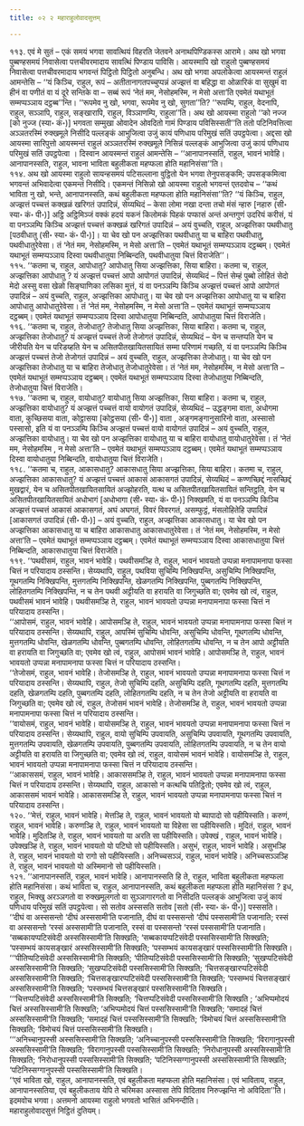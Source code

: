 ```yaml
---
title: ०२ २ महाराहुलोवादसुत्तम्

---
```


११३. एवं मे सुतं – एकं समयं भगवा सावत्थियं विहरति जेतवने अनाथपिण्डिकस्स आरामे। अथ खो भगवा पुब्बण्हसमयं निवासेत्वा पत्तचीवरमादाय सावत्थिं पिण्डाय पाविसि। आयस्मापि खो राहुलो पुब्बण्हसमयं निवासेत्वा पत्तचीवरमादाय भगवन्तं पिट्ठितो पिट्ठितो अनुबन्धि। अथ खो भगवा अपलोकेत्वा आयस्मन्तं राहुलं आमन्तेसि – ‘‘यं किञ्चि, राहुल, रूपं – अतीतानागतपच्चुप्पन्नं अज्झत्तं वा बहिद्धा वा ओळारिकं वा सुखुमं वा हीनं वा पणीतं वा यं दूरे सन्तिके वा – सब्बं रूपं ‘नेतं मम, नेसोहमस्मि, न मेसो अत्ता’ति एवमेतं यथाभूतं सम्मप्पञ्ञाय दट्ठब्ब’’न्ति। ‘‘रूपमेव नु खो, भगवा, रूपमेव नु खो, सुगता’’ति? ‘‘रूपम्पि, राहुल, वेदनापि, राहुल, सञ्ञापि, राहुल, सङ्खारापि, राहुल, विञ्ञाणम्पि, राहुला’’ति। अथ खो आयस्मा राहुलो ‘‘को नज्ज [को नुज्ज (स्या॰ कं॰)] भगवता सम्मुखा ओवादेन ओवदितो गामं पिण्डाय पविसिस्सती’’ति ततो पटिनिवत्तित्वा अञ्ञतरस्मिं रुक्खमूले निसीदि पल्लङ्कं आभुजित्वा उजुं कायं पणिधाय परिमुखं सतिं उपट्ठपेत्वा। अद्दसा खो आयस्मा सारिपुत्तो आयस्मन्तं राहुलं अञ्ञतरस्मिं रुक्खमूले निसिन्नं पल्लङ्कं आभुजित्वा उजुं कायं पणिधाय परिमुखं सतिं उपट्ठपेत्वा । दिस्वान आयस्मन्तं राहुलं आमन्तेसि – ‘‘आनापानस्सतिं, राहुल, भावनं भावेहि। आनापानस्सति, राहुल, भावना भाविता बहुलीकता महप्फला होति महानिसंसा’’ति।  
११४. अथ खो आयस्मा राहुलो सायन्हसमयं पटिसल्लाना वुट्ठितो येन भगवा तेनुपसङ्कमि; उपसङ्कमित्वा भगवन्तं अभिवादेत्वा एकमन्तं निसीदि। एकमन्तं निसिन्नो खो आयस्मा राहुलो भगवन्तं एतदवोच – ‘‘कथं भाविता नु खो, भन्ते, आनापानस्सति, कथं बहुलीकता महप्फला होति महानिसंसा’’ति? ‘‘यं किञ्चि, राहुल, अज्झत्तं पच्चत्तं कक्खळं खरिगतं उपादिन्नं, सेय्यथिदं – केसा लोमा नखा दन्ता तचो मंसं न्हारु [नहारु (सी॰ स्या॰ कं॰ पी॰)] अट्ठि अट्ठिमिञ्जं वक्कं हदयं यकनं किलोमकं पिहकं पप्फासं अन्तं अन्तगुणं उदरियं करीसं, यं वा पनञ्ञम्पि किञ्चि अज्झत्तं पच्चत्तं कक्खळं खरिगतं उपादिन्नं – अयं वुच्चति, राहुल, अज्झत्तिका पथवीधातु [पठवीधातु (सी॰ स्या॰ कं॰ पी॰)]। या चेव खो पन अज्झत्तिका पथवीधातु या च बाहिरा पथवीधातु, पथवीधातुरेवेसा। तं ‘नेतं मम, नेसोहमस्मि, न मेसो अत्ता’ति – एवमेतं यथाभूतं सम्मप्पञ्ञाय दट्ठब्बम्। एवमेतं यथाभूतं सम्मप्पञ्ञाय दिस्वा पथवीधातुया निब्बिन्दति, पथवीधातुया चित्तं विराजेति’’।  
११५. ‘‘कतमा च, राहुल, आपोधातु? आपोधातु सिया अज्झत्तिका, सिया बाहिरा। कतमा च, राहुल, अज्झत्तिका आपोधातु ? यं अज्झत्तं पच्चत्तं आपो आपोगतं उपादिन्नं, सेय्यथिदं – पित्तं सेम्हं पुब्बो लोहितं सेदो मेदो अस्सु वसा खेळो सिङ्घाणिका लसिका मुत्तं, यं वा पनञ्ञम्पि किञ्चि अज्झत्तं पच्चत्तं आपो आपोगतं उपादिन्नं – अयं वुच्चति, राहुल, अज्झत्तिका आपोधातु। या चेव खो पन अज्झत्तिका आपोधातु या च बाहिरा आपोधातु आपोधातुरेवेसा। तं ‘नेतं मम, नेसोहमस्मि, न मेसो अत्ता’ति – एवमेतं यथाभूतं सम्मप्पञ्ञाय दट्ठब्बम्। एवमेतं यथाभूतं सम्मप्पञ्ञाय दिस्वा आपोधातुया निब्बिन्दति, आपोधातुया चित्तं विराजेति।  
११६. ‘‘कतमा च, राहुल, तेजोधातु? तेजोधातु सिया अज्झत्तिका, सिया बाहिरा। कतमा च, राहुल, अज्झत्तिका तेजोधातु? यं अज्झत्तं पच्चत्तं तेजो तेजोगतं उपादिन्नं, सेय्यथिदं – येन च सन्तप्पति येन च जीरीयति येन च परिडय्हति येन च असितपीतखायितसायितं सम्मा परिणामं गच्छति, यं वा पनञ्ञम्पि किञ्चि अज्झत्तं पच्चत्तं तेजो तेजोगतं उपादिन्नं – अयं वुच्चति, राहुल, अज्झत्तिका तेजोधातु। या चेव खो पन अज्झत्तिका तेजोधातु या च बाहिरा तेजोधातु तेजोधातुरेवेसा। तं ‘नेतं मम, नेसोहमस्मि, न मेसो अत्ता’ति – एवमेतं यथाभूतं सम्मप्पञ्ञाय दट्ठब्बम्। एवमेतं यथाभूतं सम्मप्पञ्ञाय दिस्वा तेजोधातुया निब्बिन्दति, तेजोधातुया चित्तं विराजेति।  
११७. ‘‘कतमा च, राहुल, वायोधातु? वायोधातु सिया अज्झत्तिका, सिया बाहिरा। कतमा च, राहुल, अज्झत्तिका वायोधातु? यं अज्झत्तं पच्चत्तं वायो वायोगतं उपादिन्नं, सेय्यथिदं – उद्धङ्गमा वाता, अधोगमा वाता, कुच्छिसया वाता, कोट्ठासया [कोट्ठसया (सी॰ पी॰)] वाता , अङ्गमङ्गानुसारिनो वाता, अस्सासो पस्सासो, इति यं वा पनञ्ञम्पि किञ्चि अज्झत्तं पच्चत्तं वायो वायोगतं उपादिन्नं – अयं वुच्चति, राहुल, अज्झत्तिका वायोधातु। या चेव खो पन अज्झत्तिका वायोधातु या च बाहिरा वायोधातु वायोधातुरेवेसा। तं ‘नेतं मम, नेसोहमस्मि , न मेसो अत्ता’ति – एवमेतं यथाभूतं सम्मप्पञ्ञाय दट्ठब्बम्। एवमेतं यथाभूतं सम्मप्पञ्ञाय दिस्वा वायोधातुया निब्बिन्दति, वायोधातुया चित्तं विराजेति।  
११८. ‘‘कतमा च, राहुल, आकासधातु? आकासधातु सिया अज्झत्तिका, सिया बाहिरा। कतमा च, राहुल, अज्झत्तिका आकासधातु? यं अज्झत्तं पच्चत्तं आकासं आकासगतं उपादिन्नं, सेय्यथिदं – कण्णच्छिद्दं नासच्छिद्दं मुखद्वारं, येन च असितपीतखायितसायितं अज्झोहरति, यत्थ च असितपीतखायितसायितं सन्तिट्ठति, येन च असितपीतखायितसायितं अधोभागं [अधोभागा (सी॰ स्या॰ कं॰ पी॰)] निक्खमति, यं वा पनञ्ञम्पि किञ्चि अज्झत्तं पच्चत्तं आकासं आकासगतं, अघं अघगतं, विवरं विवरगतं, असम्फुट्ठं, मंसलोहितेहि उपादिन्नं [आकासगतं उपादिन्नं (सी॰ पी॰)] – अयं वुच्चति, राहुल, अज्झत्तिका आकासधातु। या चेव खो पन अज्झत्तिका आकासधातु या च बाहिरा आकासधातु आकासधातुरेवेसा। तं ‘नेतं मम, नेसोहमस्मि, न मेसो अत्ता’ति – एवमेतं यथाभूतं सम्मप्पञ्ञाय दट्ठब्बम्। एवमेतं यथाभूतं सम्मप्पञ्ञाय दिस्वा आकासधातुया चित्तं निब्बिन्दति, आकासधातुया चित्तं विराजेति।  
११९. ‘‘पथवीसमं, राहुल, भावनं भावेहि। पथवीसमञ्हि ते, राहुल, भावनं भावयतो उप्पन्ना मनापामनापा फस्सा चित्तं न परियादाय ठस्सन्ति। सेय्यथापि, राहुल, पथविया सुचिम्पि निक्खिपन्ति, असुचिम्पि निक्खिपन्ति, गूथगतम्पि निक्खिपन्ति, मुत्तगतम्पि निक्खिपन्ति, खेळगतम्पि निक्खिपन्ति, पुब्बगतम्पि निक्खिपन्ति, लोहितगतम्पि निक्खिपन्ति, न च तेन पथवी अट्टीयति वा हरायति वा जिगुच्छति वा; एवमेव खो त्वं, राहुल, पथवीसमं भावनं भावेहि। पथवीसमञ्हि ते, राहुल, भावनं भावयतो उप्पन्ना मनापामनापा फस्सा चित्तं न परियादाय ठस्सन्ति।  
‘‘आपोसमं, राहुल, भावनं भावेहि। आपोसमञ्हि ते, राहुल, भावनं भावयतो उप्पन्ना मनापामनापा फस्सा चित्तं न परियादाय ठस्सन्ति। सेय्यथापि, राहुल, आपस्मिं सुचिम्पि धोवन्ति, असुचिम्पि धोवन्ति, गूथगतम्पि धोवन्ति, मुत्तगतम्पि धोवन्ति, खेळगतम्पि धोवन्ति, पुब्बगतम्पि धोवन्ति, लोहितगतम्पि धोवन्ति, न च तेन आपो अट्टीयति वा हरायति वा जिगुच्छति वा; एवमेव खो त्वं, राहुल, आपोसमं भावनं भावेहि। आपोसमञ्हि ते, राहुल, भावनं भावयतो उप्पन्ना मनापामनापा फस्सा चित्तं न परियादाय ठस्सन्ति।  
‘‘तेजोसमं, राहुल, भावनं भावेहि। तेजोसमञ्हि ते, राहुल, भावनं भावयतो उप्पन्ना मनापामनापा फस्सा चित्तं न परियादाय ठस्सन्ति। सेय्यथापि, राहुल, तेजो सुचिम्पि दहति, असुचिम्पि दहति, गूथगतम्पि दहति, मुत्तगतम्पि दहति, खेळगतम्पि दहति, पुब्बगतम्पि दहति, लोहितगतम्पि दहति, न च तेन तेजो अट्टीयति वा हरायति वा जिगुच्छति वा; एवमेव खो त्वं, राहुल, तेजोसमं भावनं भावेहि। तेजोसमञ्हि ते, राहुल, भावनं भावयतो उप्पन्ना मनापामनापा फस्सा चित्तं न परियादाय ठस्सन्ति।  
‘‘वायोसमं, राहुल, भावनं भावेहि। वायोसमञ्हि ते, राहुल, भावनं भावयतो उप्पन्ना मनापामनापा फस्सा चित्तं न परियादाय ठस्सन्ति। सेय्यथापि, राहुल, वायो सुचिम्पि उपवायति, असुचिम्पि उपवायति, गूथगतम्पि उपवायति, मुत्तगतम्पि उपवायति, खेळगतम्पि उपवायति, पुब्बगतम्पि उपवायति, लोहितगतम्पि उपवायति, न च तेन वायो अट्टीयति वा हरायति वा जिगुच्छति वा; एवमेव खो त्वं, राहुल, वायोसमं भावनं भावेहि। वायोसमञ्हि ते, राहुल, भावनं भावयतो उप्पन्ना मनापामनापा फस्सा चित्तं न परियादाय ठस्सन्ति।  
‘‘आकाससमं, राहुल, भावनं भावेहि। आकाससमञ्हि ते, राहुल, भावनं भावयतो उप्पन्ना मनापामनापा फस्सा चित्तं न परियादाय ठस्सन्ति। सेय्यथापि, राहुल, आकासो न कत्थचि पतिट्ठितो; एवमेव खो त्वं, राहुल, आकाससमं भावनं भावेहि। आकाससमञ्हि ते, राहुल, भावनं भावयतो उप्पन्ना मनापामनापा फस्सा चित्तं न परियादाय ठस्सन्ति।  
१२०. ‘‘मेत्तं, राहुल, भावनं भावेहि। मेत्तञ्हि ते, राहुल, भावनं भावयतो यो ब्यापादो सो पहीयिस्सति। करुणं, राहुल, भावनं भावेहि। करुणञ्हि ते, राहुल, भावनं भावयतो या विहेसा सा पहीयिस्सति। मुदितं, राहुल, भावनं भावेहि। मुदितञ्हि ते, राहुल, भावनं भावयतो या अरति सा पहीयिस्सति। उपेक्खं , राहुल, भावनं भावेहि। उपेक्खञ्हि ते, राहुल, भावनं भावयतो यो पटिघो सो पहीयिस्सति। असुभं, राहुल, भावनं भावेहि। असुभञ्हि ते, राहुल, भावनं भावयतो यो रागो सो पहीयिस्सति। अनिच्चसञ्ञं, राहुल, भावनं भावेहि। अनिच्चसञ्ञञ्हि ते, राहुल, भावनं भावयतो यो अस्मिमानो सो पहीयिस्सति।  
१२१. ‘‘आनापानस्सतिं, राहुल, भावनं भावेहि। आनापानस्सति हि ते, राहुल, भाविता बहुलीकता महप्फला होति महानिसंसा। कथं भाविता च, राहुल, आनापानस्सति, कथं बहुलीकता महप्फला होति महानिसंसा ? इध, राहुल, भिक्खु अरञ्ञगतो वा रुक्खमूलगतो वा सुञ्ञागारगतो वा निसीदति पल्लङ्कं आभुजित्वा उजुं कायं पणिधाय परिमुखं सतिं उपट्ठपेत्वा। सो सतोव अस्ससति सतोव [सतो (सी॰ स्या॰ कं॰ पी॰)] पस्ससति।  
‘‘दीघं वा अस्ससन्तो ‘दीघं अस्ससामी’ति पजानाति, दीघं वा पस्ससन्तो ‘दीघं पस्ससामी’ति पजानाति; रस्सं वा अस्ससन्तो ‘रस्सं अस्ससामी’ति पजानाति, रस्सं वा पस्ससन्तो ‘रस्सं पस्ससामी’ति पजानाति। ‘सब्बकायप्पटिसंवेदी अस्ससिस्सामी’ति सिक्खति; ‘सब्बकायप्पटिसंवेदी पस्ससिस्सामी’ति सिक्खति; ‘पस्सम्भयं कायसङ्खारं अस्ससिस्सामी’ति सिक्खति; ‘पस्सम्भयं कायसङ्खारं पस्ससिस्सामी’ति सिक्खति।  
‘‘‘पीतिप्पटिसंवेदी अस्ससिस्सामी’ति सिक्खति; ‘पीतिप्पटिसंवेदी पस्ससिस्सामी’ति सिक्खति; ‘सुखप्पटिसंवेदी अस्ससिस्सामी’ति सिक्खति; ‘सुखप्पटिसंवेदी पस्ससिस्सामी’ति सिक्खति; ‘चित्तसङ्खारप्पटिसंवेदी अस्ससिस्सामी’ति सिक्खति; ‘चित्तसङ्खारप्पटिसंवेदी पस्ससिस्सामी’ति सिक्खति; ‘पस्सम्भयं चित्तसङ्खारं अस्ससिस्सामी’ति सिक्खति; ‘पस्सम्भयं चित्तसङ्खारं पस्ससिस्सामी’ति सिक्खति।  
‘‘‘चित्तप्पटिसंवेदी अस्ससिस्सामी’ति सिक्खति; ‘चित्तप्पटिसंवेदी पस्ससिस्सामी’ति सिक्खति ; ‘अभिप्पमोदयं चित्तं अस्ससिस्सामी’ति सिक्खति; ‘अभिप्पमोदयं चित्तं पस्ससिस्सामी’ति सिक्खति; ‘समादहं चित्तं अस्ससिस्सामी’ति सिक्खति; ‘समादहं चित्तं पस्ससिस्सामी’ति सिक्खति; ‘विमोचयं चित्तं अस्ससिस्सामी’ति सिक्खति; ‘विमोचयं चित्तं पस्ससिस्सामी’ति सिक्खति।  
‘‘‘अनिच्चानुपस्सी अस्ससिस्सामी’ति सिक्खति; ‘अनिच्चानुपस्सी पस्ससिस्सामी’ति सिक्खति; ‘विरागानुपस्सी अस्ससिस्सामी’ति सिक्खति; ‘विरागानुपस्सी पस्ससिस्सामी’ति सिक्खति; ‘निरोधानुपस्सी अस्ससिस्सामी’ति सिक्खति; ‘निरोधानुपस्सी पस्ससिस्सामी’ति सिक्खति; ‘पटिनिस्सग्गानुपस्सी अस्ससिस्सामी’ति सिक्खति; ‘पटिनिस्सग्गानुपस्सी पस्ससिस्सामी’ति सिक्खति।  
‘‘एवं भाविता खो, राहुल, आनापानस्सति, एवं बहुलीकता महप्फला होति महानिसंसा। एवं भाविताय, राहुल, आनापानस्सतिया, एवं बहुलीकताय येपि ते चरिमका अस्सासा तेपि विदिताव निरुज्झन्ति नो अविदिता’’ति।  
इदमवोच भगवा। अत्तमनो आयस्मा राहुलो भगवतो भासितं अभिनन्दीति।  
महाराहुलोवादसुत्तं निट्ठितं दुतियम्।  

